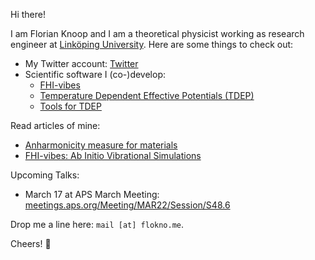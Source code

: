 Hi there!

I am Florian Knoop and I am a theoretical physicist working as research engineer at [Linköping University](https://liu.se/). Here are some things to check out:

- My Twitter account: [Twitter](https://twitter.com/flokno_phys)
- Scientific software I (co-)develop:
  - [FHI-vibes](https://vibes-developers.gitlab.io/vibes/)
  - [Temperature Dependent Effective Potentials (TDEP)](http://ollehellman.github.io/)
  - [Tools for TDEP](https://github.com/flokno/tools.tdep)

Read articles of mine:

- [Anharmonicity measure for materials](https://arxiv.org/abs/2006.14672)
- [FHI-vibes: Ab Initio Vibrational Simulations](https://joss.theoj.org/papers/10.21105/joss.02671)

Upcoming Talks:

- March 17 at APS March Meeting: [meetings.aps.org/Meeting/MAR22/Session/S48.6](https://meetings.aps.org/Meeting/MAR22/Session/S48.6)

Drop me a line here: `mail [at] flokno.me`. 

Cheers! 🚀
